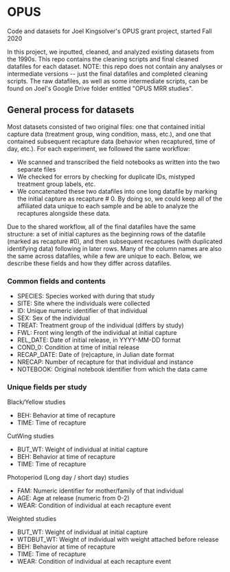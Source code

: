 # OPUS
Code and datasets for Joel Kingsolver's OPUS grant project, started Fall 2020

In this project, we inputted, cleaned, and analyzed existing datasets from the 1990s. This repo contains the cleaning scripts and final cleaned datafiles for each dataset. NOTE: this repo does not contain any analyses or intermediate versions -- just the final datafiles and completed cleaning scripts. The raw datafiles, as well as some intermediate scripts, can be found on Joel's Google Drive folder entitled "OPUS MRR studies". 

## General process for datasets 
Most datasets consisted of two original files: one that contained initial capture data (treatment group, wing condition, mass, etc.), and one that contained subsequent recapture data (behavior when recaptured, time of day, etc.). For each experiment, we followed the same workflow: 

- We scanned and transcribed the field notebooks as written into the two separate files
- We checked for errors by checking for duplicate IDs, mistyped treatment group labels, etc. 
- We concatenated these two datafiles into one long datafile by marking the initial capture as recapture # 0. By doing so, we could keep all of the affiliated data unique to each sample and be able to analyze the recaptures alongside these data. 

Due to the shared workflow, all of the final datafiles have the same structure: a set of initial captures as the beginning rows of the datafile (marked as recapture #0), and then subsequent recaptures (with duplicated identifying data) following in later rows. Many of the column names are also the same across datafiles, while a few are unique to each. Below, we describe these fields and how they differ across datafiles. 

### Common fields and contents

- SPECIES: Species worked with during that study 
- SITE: Site where the individuals were collected
- ID: Unique numeric identifier of that individual 
- SEX: Sex of the individual
- TREAT: Treatment group of the individual (differs by study)
- FWL: Front wing length of the individual at initial capture
- REL_DATE: Date of initial release, in YYYY-MM-DD format
- COND_0: Condition at time of initial release
- RECAP_DATE: Date of (re)capture, in Julian date format
- NRECAP: Number of recapture for that individual and instance 
- NOTEBOOK: Original notebook identifier from which the data came 


### Unique fields per study

Black/Yellow studies 

- BEH: Behavior at time of recapture
- TIME: Time of recapture

CutWing studies 

- BUT_WT: Weight of individual at initial capture 
- BEH: Behavior at time of recapture
- TIME: Time of recapture

Photoperiod (Long day / short day) studies 

- FAM: Numeric identifier for mother/family of that individual 
- AGE: Age at release (numeric from 0-2)
- WEAR: Condition of individual at each recapture event

Weighted studies 

- BUT_WT: Weight of individual at initial capture 
- WTDBUT_WT: Weight of individual with weight attached before release
- BEH: Behavior at time of recapture
- TIME: Time of recapture
- WEAR: Condition of individual at each recapture event



